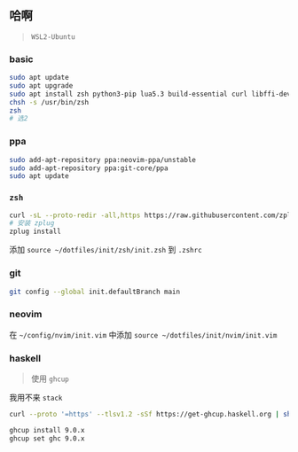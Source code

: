 ## 哈啊

> `WSL2-Ubuntu` 

### basic
```bash
sudo apt update
sudo apt upgrade
sudo apt install zsh python3-pip lua5.3 build-essential curl libffi-dev libffi7 libgmp-dev libgmp10 libncurses-dev libncurses5 libtinfo5
chsh -s /usr/bin/zsh
zsh 
# 选2 
```

### ppa
```bash
sudo add-apt-repository ppa:neovim-ppa/unstable
sudo add-apt-repository ppa:git-core/ppa
sudo apt update
```

### `zsh`
```bash
curl -sL --proto-redir -all,https https://raw.githubusercontent.com/zplug/installer/master/installer.zsh | zsh
# 安装 zplug
zplug install
```

添加 `source ~/dotfiles/init/zsh/init.zsh` 到 `.zshrc`

### git
```bash
git config --global init.defaultBranch main
```

### neovim

在 `~/config/nvim/init.vim` 中添加 `source ~/dotfiles/init/nvim/init.vim` 

### haskell

> 使用 `ghcup`

我用不来 `stack`

```bash
curl --proto '=https' --tlsv1.2 -sSf https://get-ghcup.haskell.org | sh

ghcup install 9.0.x
ghcup set ghc 9.0.x
```
